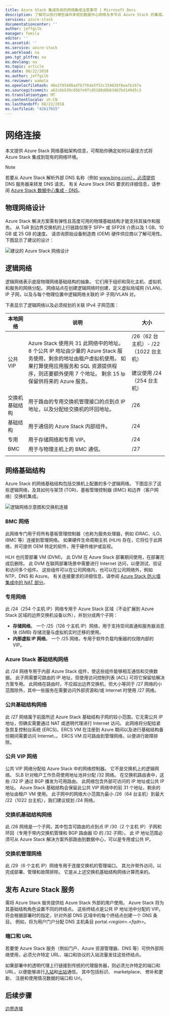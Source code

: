 ```yaml
---
title: Azure Stack 集成系统的网络集成注意事项 | Microsoft Docs
description: 了解可以执行哪些操作来规划数据中心网络与多节点 Azure Stack 的集成。
services: azure-stack
documentationcenter: ''
author: jeffgilb
manager: femila
editor: ''
ms.assetid: ''
ms.service: azure-stack
ms.workload: na
pms.tgt_pltfrm: na
ms.devlang: na
ms.topic: article
ms.date: 08/22/2018
ms.author: jeffgilb
ms.reviewer: wamota
ms.openlocfilehash: 48e2f85488adfb776da5f52c154028f8aafb167a
ms.sourcegitcommit: a62cbb539c056fe9fcd5108d0b63487bd149d5c3
ms.translationtype: MT
ms.contentlocale: zh-CN
ms.lasthandoff: 08/22/2018
ms.locfileid: "42617015"
---
```

# <a name="network-connectivity"></a>网络连接
本文提供 Azure Stack 网络基础架构信息，可帮助你确定如何以最佳方式将 Azure Stack 集成到现有的网络环境。 

> [!NOTE]
> 若要从 Azure Stack 解析外部 DNS 名称（例如 www.bing.com），必须提供 DNS 服务器来转发 DNS 请求。 有关 Azure Stack DNS 要求的详细信息，请参阅 [Azure Stack 数据中心集成 - DNS](azure-stack-integrate-dns.md)。

## <a name="physical-network-design"></a>物理网络设计
Azure Stack 解决方案需有弹性且高度可用的物理基础结构才能支持其操作和服务。 从 ToR 到边界交换机的上行链路仅限于 SFP+ 或 SFP28 介质以及 1 GB、10 GB 或 25 GB 的速度。 请咨询原始设备制造商 (OEM) 硬件供应商以了解可用性。 下图显示了建议的设计：

![建议的 Azure Stack 网络设计](media/azure-stack-network/recommended-design.png)


## <a name="logical-networks"></a>逻辑网络
逻辑网络表示底层物理网络基础结构的抽象。 它们用于组织和简化主机、虚拟机和服务的网络分配。 网络站点在创建逻辑网络时创建，定义虚拟局域网 (VLAN)、IP 子网，以及与每个物理位置中逻辑网络关联的 IP 子网/VLAN 对。

下表显示了逻辑网络以及必须规划的关联 IPv4 子网范围：

| 本地网络 | 说明 | 大小 | 
| -------- | ------------- | ------------ | 
| 公共 VIP | Azure Stack 使用共 31 此网络中的地址。 8 个公共 IP 地址由少量的 Azure Stack 服务使用，剩余的地址由租户虚拟机使用。 如果打算使用应用服务和 SQL 资源提供程序，则还要额外使用 7 个地址。 剩余 15 Ip 保留供将来的 Azure 服务。 | /26（62 台主机）- /22（1022 台主机）<br><br>建议使用 /24（254 台主机） | 
| 交换机基础结构 | 用于路由的专用交换机管理接口的点到点 IP 地址，以及分配给交换机的环回地址。 | /26 | 
| 基础结构 | 用于通信的 Azure Stack 内部组件。 | /24 |
| 专用 | 用于存储网络和专用 VIP。 | /24 | 
| BMC | 用于与物理主机上的 BMC 通信。 | /27 | 
| | | |

## <a name="network-infrastructure"></a>网络基础结构
Azure Stack 的网络基础结构包括交换机上配置的多个逻辑网络。 下图显示了这些逻辑网络，及其如何与架顶 (TOR)、基板管理控制器 (BMC) 和边界（客户网络）交换机集成。

![逻辑网络示意图和交换机连接](media/azure-stack-network/NetworkDiagram.png)

### <a name="bmc-network"></a>BMC 网络
此网络专门用于将所有基板管理控制器（也称为服务处理器，例如 iDRAC、iLO、iBMC 等）连接到管理网络。 如果硬件生命周期主机 (HLH) 存在，它将位于此网络，并可提供 OEM 特定的软件，用于硬件维护或监视。 

HLH 也托管部署 VM (DVM)。 此 DVM 在 Azure Stack 部署期间使用，在部署完成后删除。 此 DVM 在联网部署场景中需要进行 Internet 访问，以便测试、验证和访问多个组件。 这些组件可以在公司网络内，也可以在公司网络外，例如 NTP、DNS 和 Azure。 有关连接要求的详细信息，请参阅 [Azure Stack 防火墙集成中的 NAT 部分](azure-stack-firewall.md#network-address-translation)。 

### <a name="private-network"></a>专用网络
此 /24（254 个主机 IP）网络专用于 Azure Stack 区域（不会扩展到 Azure Stack 区域的边界交换机设备以外），并划分成两个子网：

- **存储网络**。 一个 /25（126 个主机 IP）网络，用于支持空间直通和服务器消息块 (SMB) 存储流量与虚拟机实时迁移的使用。 
- **内部虚拟 IP 网络**。 一个 /25 网络，专用于软件负载均衡器的仅限内部的 VIP。

### <a name="azure-stack-infrastructure-network"></a>Azure Stack 基础结构网络
此 /24 网络专用于内部 Azure Stack 组件，使这些组件能够相互通信和交换数据。 此子网需要可路由的 IP 地址，但使用访问控制列表 (ACL) 可将它保留给解决方案专用。 此网络在路由时，不应超出边界交换机，但大小等同于 /27 网络的小范围除外，其中一些服务在需要访问外部资源和/或 Internet 时使用 /27 网络。 

### <a name="public-infrastructure-network"></a>公共基础结构网络
此 /27 网络属于前面所述 Azure Stack 基础结构子网的较小范围，它无需公共 IP 地址，但确实需要通过 NAT 或透明代理进行 Internet 访问。 此网络将分配给紧急恢复控制台系统 (ERCS)。ERCS VM 在注册到 Azure 期间以及进行基础结构备份期间需要访问 Internet，。 ERCS VM 应可路由到管理网络，以便进行故障排除。

### <a name="public-vip-network"></a>公共 VIP 网络
公共 VIP 网络分配给 Azure Stack 中的网络控制器。 它不是交换机上的逻辑网络。 SLB 针对租户工作负荷使用地址池并分配 /32 网络。 在交换机路由表中，这些 /32 IP 通过 BGP 播发为可用路由。 此网络包含外部可访问的 IP 地址或公共 IP 地址。 Azure Stack 基础结构会保留此公共 VIP 网络中的前 31 个地址，剩余的地址由租户 VM 使用。 此子网中的网络大小范围为最小 /26（64 台主机）到最大 /22（1022 台主机），我们建议规划 /24 网络。

### <a name="switch-infrastructure-network"></a>交换机基础结构网络
此 /26 网络是一个子网，其中包含可路由的点到点 IP /30（2 个主机 IP）子网和环回（专用于带内交换机管理和 BGP 路由器 ID 的 /32 子网）。 此 IP 地址范围必须可从 Azure Stack 解决方案外部路由到数据中心，可以是专用或公共 IP。

### <a name="switch-management-network"></a>交换机管理网络
此 /29（6 个主机 IP）网络专用于连接交换机的管理端口。 其允许带外访问，以完成部署、管理和故障排除。 它是从上述交换机基础结构网络计算而来的。

## <a name="publish-azure-stack-services"></a>发布 Azure Stack 服务
需将 Azure Stack 服务提供给 Azure Stack 外部的用户使用。 Azure Stack 将为其基础结构角色设置不同的终结点。 这些终结点是公共 IP 地址池中分配的 VIP。 将会根据部署时的指定，针对外部 DNS 区域中的每个终结点创建一个 DNS 条目。 例如，将为用户门户分配 DNS 主机条目 portal.*&lt;region>.&lt;fqdn>*。

### <a name="ports-and-urls"></a>端口和 URL
若要使 Azure Stack 服务（例如门户、Azure 资源管理器、DNS 等）可供外部网络使用，必须允许特定 URL、端口和协议的入站流量发往这些终结点。
 
如果部署中的透明代理上行链接到传统的代理服务器，则必须允许特定的端口和 URL，以便能够进行[入站](https://docs.microsoft.com/azure/azure-stack/azure-stack-integrate-endpoints#ports-and-protocols-inbound)和[出站](https://docs.microsoft.com/azure/azure-stack/azure-stack-integrate-endpoints#ports-and-urls-outbound)通信。 其中包括标识、 marketplace、 修补和更新、 注册和使用情况数据的端口和 Url。

## <a name="next-steps"></a>后续步骤
[边界连接](azure-stack-border-connectivity.md)
